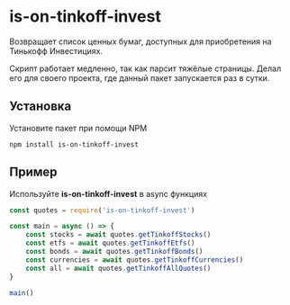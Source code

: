 # is-on-tinkoff-invest
Возвращает список ценных бумаг, доступных для приобретения на Тинькофф Инвестициях.

Скрипт работает медленно, так как парсит тяжёлые страницы. Делал его для своего проекта, где данный пакет запускается раз в сутки. 

## Установка
Установите пакет при помощи NPM

```
npm install is-on-tinkoff-invest
```

## Пример
Используйте **is-on-tinkoff-invest** в async функциях

```javascript
const quotes = require('is-on-tinkoff-invest')

const main = async () => {
	const stocks = await quotes.getTinkoffStocks()
	const etfs = await quotes.getTinkoffEtfs()
    const bonds = await quotes.getTinkoffBonds()
    const currencies = await quotes.getTinkoffCurrencies()
    const all = await quotes.getTinkoffAllQuotes()
}

main()
```